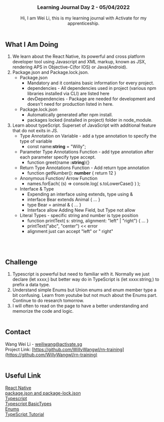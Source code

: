 
<br />
<div align="center">

  <h3 align="center">Learning Journal Day 2 - 05/04/2022</h3>

  <p align="center">
    Hi, I am Wei Li, this is my learning journal with Activate for my apprenticeship. 
    <br /><br />
  </p>
</div>


<!-- What I Am Doing -->
## What I Am Doing
<oL>
  <li>
    We learn about the React Native, its powerful and cross platform developer tool using Javascript and XML markup, known as JSX, rendering APS in Objective-C(for IOS) or Java(Android).
  </li>
  <li>
    Package.json and Package.lock.json.
    <ul>
      <li>
        Package.json
        <ul>
          <li>Mandatory and it contains basic information for every project.</li>
          <li>dependencies - All dependencies used in project (various npm libraries installed via CLI) are listed here</li>
          <li>devDependencies - Package are needed for development and doesn't need for production listed in here.</li>
        </ul>
      </li>
      <li>  
        Package.lock.json
        <ul>
          <li>Automatically generated after npm install.</li>
          <li>packages locked (installed in project) folder in node_module.</li>
        </ul>
      </li>
    </ul>
  </li>
  <li>    
    Learn about typeScript. Superset of JavaScript with additional feature that do not exits in JS.
    <ul>
      <li>
        Type Annotation on Variable - add a type annotation to specify the type of variable 
        <ul>
          <li>const name<b>:string</b> = "Willy";</li>
        </ul>
      </li>
      <li>
        Parameter Type Annotations Function - add type annotation after each parameter specify type accept.
        <ul>
          <li>function greet(name <b>:string</b>){} </li>
        </ul>
      </li>
      <li>
        Return Type Annotations Function - Add return type annotation 
        <ul>
          <li>function getNumber(): <b>number</b> { return 12 } </li>
        </ul>
      </li>
      <li>
        Anonymous Function/ Arrow Function
        <ul>
          <li>names.forEach( (s) => console.log( s.toLowerCase() ) ); </li>
        </ul>
      </li>
      <li>
        Interface & Type
        <ul>
          <li>Expending an interface using extends, type using &</li>
          <li>interface Bear extends Animal { ... }</li>
          <li>type Bear = animal & { ... }
          <li>Interface allow Adding New Field, but Type not allow</li>
        </ul>
      </li>
      <li>
        Literal Types - specific string and number is type position
        <ul>
          <li>function printText( s: string, alignment: "left" | "right") { ... }</li>
          <li>printText("abc", "center") << error </li>
          <li>alignment just can accept "left" or " right"</li>
        </ul>
      </li>
    </ul>
  </li>
</ol>
<br /><br />


<!-- Challenge -->
## Challenge
1. Typescript is powerful but need to familiar with it. Normally we just declare (let xxxx;) but better way do in TypeScript is (let xxxx:string;) to prefix a data type.
2. Understand simple Enums but Union enums and enum member type a bit confusing. Learn from youtube but not much about the Enums part. Continue to do research tomorrow.
3. I will often to read on the page to have a better understanding and memorize the code and logic.
<br /><br />



<!-- CONTACT -->
## Contact

Wang Wei Li - weiliwang@activate.sg<br />
Project Link: [https://github.com/WillyWangwl/rn-training](https://github.com/WillyWangwl/rn-training)
<br /><br />

<!-- Useful Link -->
## Useful Link
[React Native](https://www.oreilly.com/library/view/learning-react-native/9781491929049/ch01.html)<br />
[package.json and package-lock.json](https://dev.to/naveenchandar/package-json-file-explained-b94)<br />
[Typescript](https://www.freecodecamp.org/news/learn-typescript-basics/)<br />
[Typescript BasicTypes](https://www.typescriptlang.org/docs/handbook/2/everyday-types.html)<br />
[Enums](https://www.typescriptlang.org/docs/handbook/enums.html)<br />
[TypeScript Tutorial](https://www.youtube.com/watch?v=NjN00cM18Z4&t=1125s)<br />

